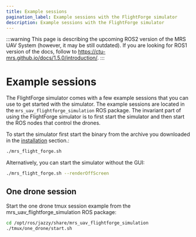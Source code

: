 ```yaml
---
title: Example sessions
pagination_label: Example sessions with the FlightForge simulator
description: Example sessions with the FlightForge simulator
---
```


:::warning
This page is describing the upcoming ROS2 version of the MRS UAV System (however, it may be still outdated). If you are looking for ROS1 version of the docs, follow to https://ctu-mrs.github.io/docs/1.5.0/introduction/.
:::

# Example sessions

The FlightForge simulator comes with a few example sessions that you can use to get started with the simulator. 
The example sessions are located in the `mrs_uav_flightforge_simulation` ROS package.
The invariant part of using the FlightForge simulator is to first start the simulator and then start the ROS nodes that control the drones.

To start the simulator first start the binary from the archive you downloaded in the [installation](/docs/simulations/FlightForge/installation/) section.:

```bash
./mrs_flight_forge.sh 
```

Alternatively, you can start the simulator without the GUI:

```bash
./mrs_flight_forge.sh --renderOffScreen
```

## One drone session

Start the one drone tmux session example from the mrs_uav_flightforge_simulation ROS package:
 
```bash
cd /opt/ros/jazzy/share/mrs_uav_flightforge_simulation
./tmux/one_drone/start.sh
```
